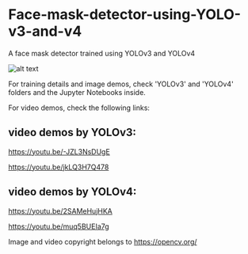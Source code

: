 # Face-mask-detector-using-YOLO-v3-and-v4
A face mask detector trained using YOLOv3 and YOLOv4

![alt text](https://github.com/yyhz76/Face-mask-detector-using-YOLO-v3-and-v4/blob/main/demo.png)


For training details and image demos, check 'YOLOv3' and 'YOLOv4' folders and the Jupyter Notebooks inside.

For video demos, check the following links:

## video demos by YOLOv3:

https://youtu.be/-JZL3NsDUgE

https://youtu.be/jkLQ3H7Q478



## video demos by YOLOv4:

https://youtu.be/2SAMeHujHKA

https://youtu.be/muq5BUEIa7g



Image and video copyright belongs to https://opencv.org/
